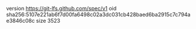 version https://git-lfs.github.com/spec/v1
oid sha256:5107e221ab6f7d00fa6498c02a3dc031cb428baed6ba2915c7c794ae3846c08c
size 3523
